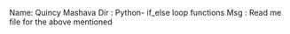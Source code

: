 Name: Quincy Mashava
Dir : Python- if_else loop functions
Msg : Read me file for the above mentioned